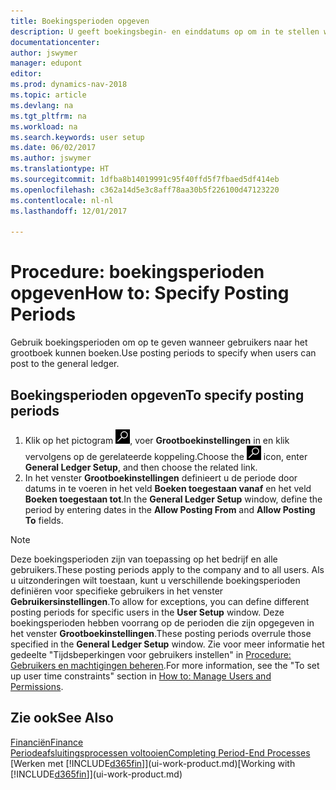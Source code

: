```yaml
---
title: Boekingsperioden opgeven
description: U geeft boekingsbegin- en einddatums op om in te stellen wanneer gebruikers naar het grootboek kunnen boeken.
documentationcenter: 
author: jswymer
manager: edupont
editor: 
ms.prod: dynamics-nav-2018
ms.topic: article
ms.devlang: na
ms.tgt_pltfrm: na
ms.workload: na
ms.search.keywords: user setup
ms.date: 06/02/2017
ms.author: jswymer
ms.translationtype: HT
ms.sourcegitcommit: 1dfba8b14019991c95f40ffd5f7fbaed5df414eb
ms.openlocfilehash: c362a14d5e3c8aff78aa30b5f226100d47123220
ms.contentlocale: nl-nl
ms.lasthandoff: 12/01/2017

---
```

# <a name="how-to-specify-posting-periods"></a><span data-ttu-id="806cb-103">Procedure: boekingsperioden opgeven</span><span class="sxs-lookup"><span data-stu-id="806cb-103">How to: Specify Posting Periods</span></span>
<span data-ttu-id="806cb-104">Gebruik boekingsperioden om op te geven wanneer gebruikers naar het grootboek kunnen boeken.</span><span class="sxs-lookup"><span data-stu-id="806cb-104">Use posting periods to specify when users can post to the general ledger.</span></span>  

## <a name="to-specify-posting-periods"></a><span data-ttu-id="806cb-105">Boekingsperioden opgeven</span><span class="sxs-lookup"><span data-stu-id="806cb-105">To specify posting periods</span></span>
1. <span data-ttu-id="806cb-106">Klik op het pictogram ![Zoeken naar pagina of rapport](media/ui-search/search_small.png "pictogram Zoeken naar pagina of rapport"), voer **Grootboekinstellingen** in en klik vervolgens op de gerelateerde koppeling.</span><span class="sxs-lookup"><span data-stu-id="806cb-106">Choose the ![Search for Page or Report](media/ui-search/search_small.png "Search for Page or Report icon") icon, enter **General Ledger Setup**, and then choose the related link.</span></span>  
2. <span data-ttu-id="806cb-107">In het venster **Grootboekinstellingen** definieert u de periode door datums in te voeren in het veld **Boeken toegestaan vanaf** en het veld **Boeken toegestaan tot**.</span><span class="sxs-lookup"><span data-stu-id="806cb-107">In the **General Ledger Setup** window, define the period by entering dates in the **Allow Posting From** and **Allow Posting To** fields.</span></span>  

> [!NOTE]  
>   <span data-ttu-id="806cb-108">Deze boekingsperioden zijn van toepassing op het bedrijf en alle gebruikers.</span><span class="sxs-lookup"><span data-stu-id="806cb-108">These posting periods apply to the company and to all users.</span></span> <span data-ttu-id="806cb-109">Als u uitzonderingen wilt toestaan, kunt u verschillende boekingsperioden definiëren voor specifieke gebruikers in het venster **Gebruikersinstellingen**.</span><span class="sxs-lookup"><span data-stu-id="806cb-109">To allow for exceptions, you can define different posting periods for specific users in the **User Setup** window.</span></span> <span data-ttu-id="806cb-110">Deze boekingsperioden hebben voorrang op de perioden die zijn opgegeven in het venster **Grootboekinstellingen**.</span><span class="sxs-lookup"><span data-stu-id="806cb-110">These posting periods overrule those specified in the **General Ledger Setup** window.</span></span> <span data-ttu-id="806cb-111">Zie voor meer informatie het gedeelte "Tijdsbeperkingen voor gebruikers instellen" in [Procedure: Gebruikers en machtigingen beheren](ui-how-users-permissions.md).</span><span class="sxs-lookup"><span data-stu-id="806cb-111">For more information, see the "To set up user time constraints" section in [How to: Manage Users and Permissions](ui-how-users-permissions.md).</span></span>

## <a name="see-also"></a><span data-ttu-id="806cb-112">Zie ook</span><span class="sxs-lookup"><span data-stu-id="806cb-112">See Also</span></span>
[<span data-ttu-id="806cb-113">Financiën</span><span class="sxs-lookup"><span data-stu-id="806cb-113">Finance</span></span>](finance.md)  
[<span data-ttu-id="806cb-114">Periodeafsluitingsprocessen voltooien</span><span class="sxs-lookup"><span data-stu-id="806cb-114">Completing Period-End Processes</span></span>](year-how-complete-period-end-processes.md)  
<span data-ttu-id="806cb-115">[Werken met [!INCLUDE[d365fin](includes/d365fin_md.md)]](ui-work-product.md)</span><span class="sxs-lookup"><span data-stu-id="806cb-115">[Working with [!INCLUDE[d365fin](includes/d365fin_md.md)]](ui-work-product.md)</span></span>

